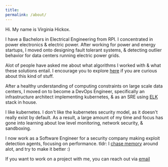 ```yaml
---
title:
permalink: /about/
---
```


Hi. My name is Virginia Hickox. 

I have a Bachelors in Electrical Engineering from RPI. I concentrated in power electronics & electric power. After working for power and energy startups, I moved onto designing fault tolerant systems, & detecting outlier behavior for data centers running electric power grids. 

Alot of people have asked me about what algorithms I worked with & what these solutions entail. I encourage you to explore [here](https://ocw.mit.edu/courses/electrical-engineering-and-computer-science/6-034-artificial-intelligence-fall-2010/lecture-videos/) if you are curious about this kind of stuff.  

After a healthy understanding of computing constraints on large scale data centers, I moved on to become a DevOps Engineer, specifically an infrastructure architect implementing kubernetes, & as an SRE using [ELK](https://www.elastic.co/products/elasticsearch) stack in house.

I like kubernetes. I don't like the kubernetes security model, as it doesn't really exist by default. As a result, a large amount of my time and focus has gone into learning about low level monitoring, network security, & sandboxing. 

I now work as a Software Engineer for a security company making exploit detection agents, focusing on performance. tldr: I [chase memory](https://ginxh.io/2018-04-18/high-performance-priority-queues-and-ruby/) around alot, and try to make it better :) 

If you want to work on a project with me, you can reach out via [email](virginiahickox@protonmail.com)
